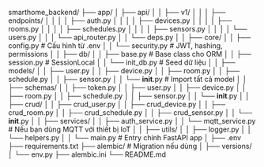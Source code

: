 smarthome_backend/
├── app/
│   ├── api/
│   │   ├── v1/
│   │   │   ├── endpoints/
│   │   │   │   ├── auth.py
│   │   │   │   ├── devices.py
│   │   │   │   ├── rooms.py
│   │   │   │   ├── schedules.py
│   │   │   │   ├── sensors.py
│   │   │   │   └── users.py
│   │   │   └── api_router.py
│   │   └── deps.py
│
│   ├── core/
│   │   ├── config.py         # Cấu hình từ .env
│   │   └── security.py       # JWT, hashing, permissions
│
│   ├── db/
│   │   ├── base.py           # Base class cho ORM
│   │   ├── session.py        # SessionLocal
│   │   └── init_db.py        # Seed dữ liệu
│
│   ├── models/
│   │   ├── user.py
│   │   ├── device.py
│   │   ├── room.py
│   │   ├── schedule.py
│   │   ├── sensor.py
│   │   └── __init__.py       # Import tất cả model
│
│   ├── schemas/
│   │   ├── token.py
│   │   ├── user.py
│   │   ├── device.py
│   │   ├── room.py
│   │   ├── schedule.py
│   │   ├── sensor.py
│   │   └── __init__.py
│
│   ├── crud/
│   │   ├── crud_user.py
│   │   ├── crud_device.py
│   │   ├── crud_room.py
│   │   ├── crud_schedule.py
│   │   ├── crud_sensor.py
│   │   └── __init__.py
│
│   ├── services/
│   │   ├── auth_service.py
│   │   └── mqtt_service.py   # Nếu bạn dùng MQTT với thiết bị IoT
│
│   ├── utils/
│   │   ├── logger.py
│   │   └── helpers.py
│
│   └── main.py               # Entry chính FastAPI app
│
├── .env
├── requirements.txt
├── alembic/                  # Migration nếu dùng
│   ├── versions/
│   └── env.py
├── alembic.ini
└── README.md
